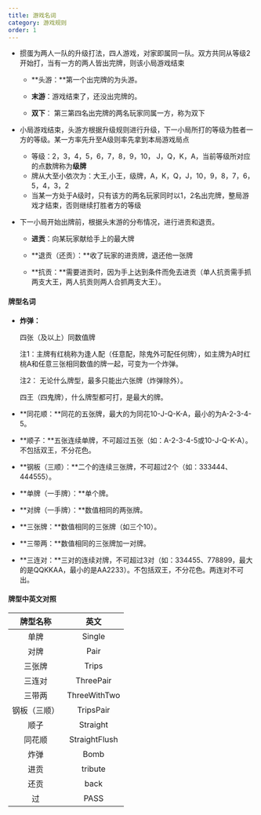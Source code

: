 ```yaml
---
title: 游戏名词
category: 游戏规则
order: 1
---
```


+ 掼蛋为两人一队的升级打法，四人游戏，对家即属同一队。双方共同从等级2开始打，当有一方的两人皆出完牌，则该小局游戏结束

  + **头游：**第一个出完牌的为头游。

  + **末游**：游戏结束了，还没出完牌的。
  + **双下**： 第三第四名出完牌的两名玩家同属一方，称为双下

+ 小局游戏结束，头游方根据升级规则进行升级，下一小局所打的等级为胜者一方的等级。某一方率先升至A级则率先拿到本局游戏局点
  + 等级：2，3，4，5，6，7，8，9，10， J，Q，K，A，当前等级所对应的点数牌称为**级牌**
  + 牌从大至小依次为：大王,小王，级牌，A，K，Q，J，10，9，8，7，6，5，4，3，2 
  + 当某一方处于A级时，只有该方的两名玩家同时以1，2名出完牌，整局游戏才结束，否则继续打胜者方的等级

+ 下一小局开始出牌前，根据头末游的分布情况，进行进贡和退贡。

  + **进贡**：向某玩家献给手上的最大牌

  + **退贡（还贡）：**收了玩家的进贡牌，退还他一张牌

  + **抗贡：**需要进贡时，因为手上达到条件而免去进贡（单人抗贡需手抓两支大王，两人抗贡则两人合抓两支大王）。

  

#### 牌型名词

+ **炸弹：**

  四张（及以上）同数值牌

  注1：主牌有红桃称为逢人配（任意配，除鬼外可配任何牌），如主牌为A时红桃A和任意三张相同数值的牌一起，可变为一个炸弹。

  注2： 无论什么牌型，最多只能出六张牌（炸弹除外）。

  四王（四鬼牌），什么牌型都可打，是最大的牌。

+ **同花顺：**同花的五张牌，最大的为同花10-J-Q-K-A，最小的为A-2-3-4-5。

+ **顺子：**五张连续单牌，不可超过五张（如：A-2-3-4-5或10-J-Q-K-A）。不包括双王，不分花色。

+ **钢板（三顺）：**二个的连续三张牌，不可超过2个（如：333444、444555）。

+ **单牌（一手牌）：**单个牌。

+ **对牌（一手牌）：**数值相同的两张牌。

+ **三张牌：**数值相同的三张牌（如三个10）。

+ **三带两：**数值相同的三张牌加一对牌。

+ **三连对：**三对的连续对牌，不可超过3对（如：334455、778899，最大的是QQKKAA，最小的是AA2233）。不包括双王，不分花色。两连对不可出。

  

#### 牌型中英文对照

|   牌型名称   |     英文      |
| :----------: | :-----------: |
|     单牌     |    Single     |
|     对牌     |     Pair      |
|    三张牌    |     Trips     |
|    三连对    |   ThreePair   |
|    三带两    | ThreeWithTwo  |
| 钢板（三顺） |   TripsPair   |
|     顺子     |   Straight    |
|    同花顺    | StraightFlush |
|     炸弹     |     Bomb      |
|     进贡     |    tribute    |
|     还贡     |     back      |
|      过      |     PASS      |

